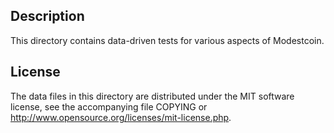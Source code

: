 Description
------------

This directory contains data-driven tests for various aspects of Modestcoin.

License
--------

The data files in this directory are distributed under the MIT software
license, see the accompanying file COPYING or
http://www.opensource.org/licenses/mit-license.php.

